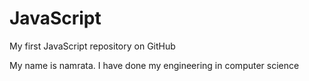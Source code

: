 # JavaScript
My first JavaScript  repository on GitHub

My name is namrata.
I have done my engineering in computer science
